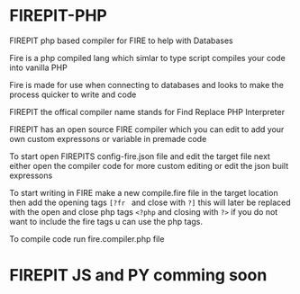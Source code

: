 # FIREPIT-PHP
FIREPIT php based compiler for FIRE to help with Databases

Fire is a php compiled lang which simlar to type script compiles your code into vanilla PHP

Fire is made for use when connecting to databases and looks to make the process quicker to write and code

FIREPIT the offical compiler name stands for Find Replace PHP Interpreter

FIREPIT has an open source FIRE compiler which you can edit to add your own custom expressons or variable in premade code 

To start open FIREPITS config-fire.json file and edit the target file next either open the compiler code for more custom editing or edit the json built expressons

To start writing in FIRE make a new compile.fire file in the target location then add the opening tags ```[?fr ``` and close with ```?]``` this will later be replaced with the open and close php tags ```<?php``` and closing with ```?>``` if you do not want to include the fire tags u can use the php tags. 

To compile code run  fire.compiler.php file 

# FIREPIT JS and PY comming soon 
